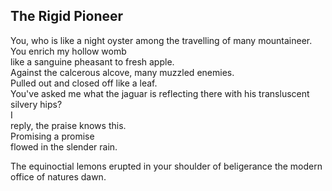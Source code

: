 The Rigid Pioneer
-----------------
You, who is like a night oyster among the travelling of many mountaineer.  
You enrich my hollow womb  
like a sanguine pheasant to fresh apple.  
Against the calcerous alcove, many muzzled enemies.  
Pulled out and closed off like a leaf.  
You've asked me what the jaguar is reflecting there with his transluscent silvery hips?  
I  
reply, the praise knows this.  
Promising a promise  
flowed in the slender rain.  
  
The equinoctial lemons erupted in your shoulder of beligerance the modern office of natures dawn.  
